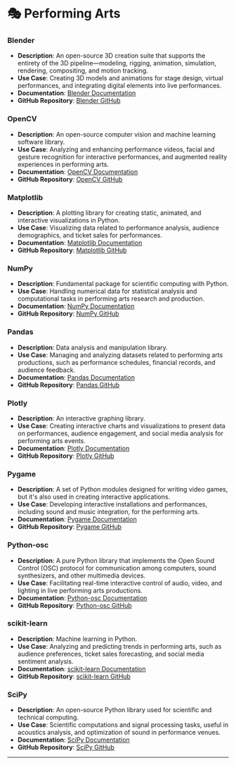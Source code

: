 # 🎭 Performing Arts

### Blender

* **Description**: An open-source 3D creation suite that supports the entirety of the 3D pipeline—modeling, rigging, animation, simulation, rendering, compositing, and motion tracking.
* **Use Case**: Creating 3D models and animations for stage design, virtual performances, and integrating digital elements into live performances.
* **Documentation**: [Blender Documentation](https://docs.blender.org/)
* **GitHub Repository**: [Blender GitHub](https://developer.blender.org/)

### OpenCV

* **Description**: An open-source computer vision and machine learning software library.
* **Use Case**: Analyzing and enhancing performance videos, facial and gesture recognition for interactive performances, and augmented reality experiences in performing arts.
* **Documentation**: [OpenCV Documentation](https://opencv.org/)
* **GitHub Repository**: [OpenCV GitHub](https://github.com/opencv/opencv)

### Matplotlib

* **Description**: A plotting library for creating static, animated, and interactive visualizations in Python.
* **Use Case**: Visualizing data related to performance analysis, audience demographics, and ticket sales for performances.
* **Documentation**: [Matplotlib Documentation](https://matplotlib.org/)
* **GitHub Repository**: [Matplotlib GitHub](https://github.com/matplotlib/matplotlib)

### NumPy

* **Description**: Fundamental package for scientific computing with Python.
* **Use Case**: Handling numerical data for statistical analysis and computational tasks in performing arts research and production.
* **Documentation**: [NumPy Documentation](https://numpy.org/doc/)
* **GitHub Repository**: [NumPy GitHub](https://github.com/numpy/numpy)

### Pandas

* **Description**: Data analysis and manipulation library.
* **Use Case**: Managing and analyzing datasets related to performing arts productions, such as performance schedules, financial records, and audience feedback.
* **Documentation**: [Pandas Documentation](https://pandas.pydata.org/)
* **GitHub Repository**: [Pandas GitHub](https://github.com/pandas-dev/pandas)

### Plotly

* **Description**: An interactive graphing library.
* **Use Case**: Creating interactive charts and visualizations to present data on performances, audience engagement, and social media analysis for performing arts events.
* **Documentation**: [Plotly Documentation](https://plotly.com/python/)
* **GitHub Repository**: [Plotly GitHub](https://github.com/plotly/plotly.py)

### Pygame

* **Description**: A set of Python modules designed for writing video games, but it's also used in creating interactive applications.
* **Use Case**: Developing interactive installations and performances, including sound and music integration, for the performing arts.
* **Documentation**: [Pygame Documentation](https://www.pygame.org/docs/)
* **GitHub Repository**: [Pygame GitHub](https://github.com/pygame/pygame)

### Python-osc

* **Description**: A pure Python library that implements the Open Sound Control (OSC) protocol for communication among computers, sound synthesizers, and other multimedia devices.
* **Use Case**: Facilitating real-time interactive control of audio, video, and lighting in live performing arts productions.
* **Documentation**: [Python-osc Documentation](https://pypi.org/project/python-osc/)
* **GitHub Repository**: [Python-osc GitHub](https://github.com/attwad/python-osc)

### scikit-learn

* **Description**: Machine learning in Python.
* **Use Case**: Analyzing and predicting trends in performing arts, such as audience preferences, ticket sales forecasting, and social media sentiment analysis.
* **Documentation**: [scikit-learn Documentation](https://scikit-learn.org/stable/)
* **GitHub Repository**: [scikit-learn GitHub](https://github.com/scikit-learn/scikit-learn)

### SciPy

* **Description**: An open-source Python library used for scientific and technical computing.
* **Use Case**: Scientific computations and signal processing tasks, useful in acoustics analysis, and optimization of sound in performance venues.
* **Documentation**: [SciPy Documentation](https://www.scipy.org/)
* **GitHub Repository**: [SciPy GitHub](https://github.com/scipy/scipy)

***

